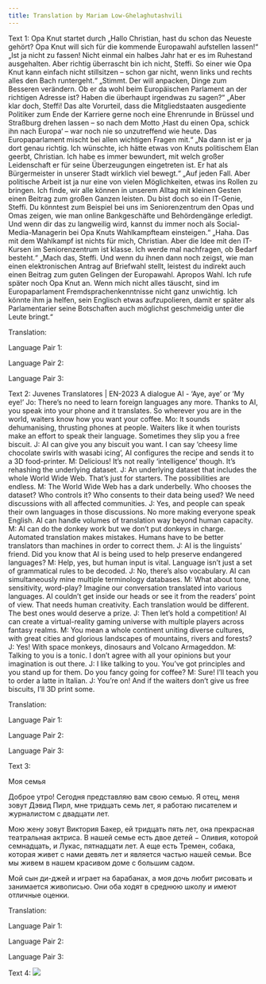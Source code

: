 ```yaml
---
title: Translation by Mariam Low-Ghelaghutashvili
---
```

<p>Text 1:
Opa Knut startet durch
„Hallo Christian, hast du schon das Neueste gehört? Opa Knut will sich für die kommende Europawahl
aufstellen lassen!“
„Ist ja nicht zu fassen! Nicht einmal ein halbes Jahr hat er es im Ruhestand ausgehalten. Aber richtig
überrascht bin ich nicht, Steffi. So einer wie Opa Knut kann einfach nicht stillsitzen – schon gar nicht,
wenn links und rechts alles den Bach runtergeht.“
„Stimmt. Der will anpacken, Dinge zum Besseren verändern. Ob er da wohl beim Europäischen
Parlament an der richtigen Adresse ist? Haben die überhaupt irgendwas zu sagen?“
„Aber klar doch, Steffi! Das alte Vorurteil, dass die Mitgliedstaaten ausgediente Politiker zum Ende der
Karriere gerne noch eine Ehrenrunde in Brüssel und Straßburg drehen lassen – so nach dem Motto ‚Hast
du einen Opa, schick ihn nach Europa‘ – war noch nie so unzutreffend wie heute. Das Europaparlament
mischt bei allen wichtigen Fragen mit.“
„Na dann ist er ja dort genau richtig. Ich wünschte, ich hätte etwas von Knuts politischem Elan geerbt,
Christian. Ich habe es immer bewundert, mit welch großer Leidenschaft er für seine Überzeugungen
eingetreten ist. Er hat als Bürgermeister in unserer Stadt wirklich viel bewegt.“
„Auf jeden Fall. Aber politische Arbeit ist ja nur eine von vielen Möglichkeiten, etwas ins Rollen zu
bringen. Ich finde, wir alle können in unserem Alltag mit kleinen Gesten einen Beitrag zum großen
Ganzen leisten. Du bist doch so ein IT-Genie, Steffi. Du könntest zum Beispiel bei uns im
Seniorenzentrum den Opas und Omas zeigen, wie man online Bankgeschäfte und Behördengänge
erledigt. Und wenn dir das zu langweilig wird, kannst du immer noch als Social-Media-Managerin bei
Opa Knuts Wahlkampfteam einsteigen.“
„Haha. Das mit dem Wahlkampf ist nichts für mich, Christian. Aber die Idee mit den IT-Kursen im
Seniorenzentrum ist klasse. Ich werde mal nachfragen, ob Bedarf besteht.“
„Mach das, Steffi. Und wenn du ihnen dann noch zeigst, wie man einen elektronischen Antrag auf
Briefwahl stellt, leistest du indirekt auch einen Beitrag zum guten Gelingen der Europawahl. Apropos
Wahl. Ich rufe später noch Opa Knut an. Wenn mich nicht alles täuscht, sind im Europaparlament
Fremdsprachenkenntnisse nicht ganz unwichtig. Ich könnte ihm ja helfen, sein Englisch etwas
aufzupolieren, damit er später als Parlamentarier seine Botschaften auch möglichst geschmeidig unter
die Leute bringt.“
</p>
<p>Translation:
  <p>Language Pair 1:
    
  </p>
  <p>Language Pair 2:
    
  </p>
  <p>Language Pair 3:
    
  </p>
</p>
<p>Text 2:
  Juvenes Translatores | EN-2023
A dialogue
AI - ‘Aye, aye’ or ‘My eye!’
Jo: There’s no need to learn foreign languages any more. Thanks to AI, you speak into your
phone and it translates. So wherever you are in the world, waiters know how you want your
coffee.
Mo: It sounds dehumanising, thrusting phones at people. Waiters like it when tourists make an
effort to speak their language. Sometimes they slip you a free biscuit.
J: AI can give you any biscuit you want. I can say ‘cheesy lime chocolate swirls with wasabi
icing’, AI configures the recipe and sends it to a 3D food-printer.
M: Delicious! It’s not really ‘intelligence’ though. It’s rehashing the underlying dataset.
J: An underlying dataset that includes the whole World Wide Web. That’s just for starters. The
possibilities are endless.
M: The World Wide Web has a dark underbelly. Who chooses the dataset? Who controls it?
Who consents to their data being used? We need discussions with all affected communities.
J: Yes, and people can speak their own languages in those discussions. No more making
everyone speak English. AI can handle volumes of translation way beyond human capacity.
M: AI can do the donkey work but we don’t put donkeys in charge. Automated translation
makes mistakes. Humans have to be better translators than machines in order to correct
them.
J: AI is the linguists’ friend. Did you know that AI is being used to help preserve endangered
languages?
M: Help, yes, but human input is vital. Language isn’t just a set of grammatical rules to be
decoded.
J: No, there’s also vocabulary. AI can simultaneously mine multiple terminology databases.
M: What about tone, sensitivity, word-play? Imagine our conversation translated into various
languages. AI couldn’t get inside our heads or see it from the readers’ point of view. That
needs human creativity. Each translation would be different. The best ones would deserve a
prize.
J: Then let’s hold a competition! AI can create a virtual-reality gaming universe with multiple
players across fantasy realms.
M: You mean a whole continent uniting diverse cultures, with great cities and glorious
landscapes of mountains, rivers and forests?
J: Yes! With space monkeys, dinosaurs and Volcano Armageddon.
M: Talking to you is a tonic. I don’t agree with all your opinions but your imagination is out
there.
J: I like talking to you. You’ve got principles and you stand up for them. Do you fancy going for
coffee?
M: Sure! I’ll teach you to order a latte in Italian.
J: You’re on! And if the waiters don’t give us free biscuits, I’ll 3D print some.
</p>
<p>Translation:
  <p>Language Pair 1:</p>
  <p>Language Pair 2:</p>
  <p>Language Pair 3:</p>
</p>
<p>Text 3:
  
Моя семья

Доброе утро! Сегодня представляю вам свою семью. Я отец, меня зовут Дэвид Пирл, мне тридцать семь лет, я работаю писателем и журналистом с двадцати лет.

Мою жену зовут Виктория Бакер, ей тридцать пять лет, она прекрасная театральная актриса. В нашей семье есть двое детей − Оливия, которой семнадцать, и Лукас, пятнадцати лет. А еще есть Тремен, собака, которая живет с нами девять лет и является частью нашей семьи. Все мы живем в нашем красивом доме с большим садом.

Мой сын ди-джей и играет на барабанах, а моя дочь любит рисовать и занимается живописью. Они оба ходят в среднюю школу и имеют отличные оценки.

</p>
<p>Translation:
  <p>Language Pair 1:</p>
  <p>Language Pair 2:</p>
  <p>Language Pair 3:</p>
</p>
<p>Text 4:
  <img src="https://www.language-museum.com/encyclopedia/g/georgian.gif">
</p>

